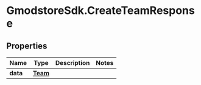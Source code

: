 # GmodstoreSdk.CreateTeamResponse

## Properties

Name | Type | Description | Notes
------------ | ------------- | ------------- | -------------
**data** | [**Team**](Team.md) |  | 


